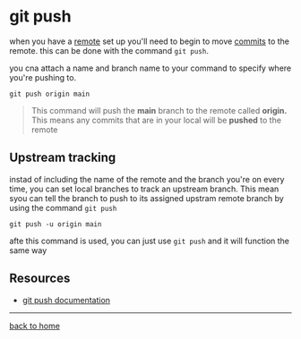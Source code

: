 # git push

when you have a [remote](./remote.md) set up you'll need to begin to move [commits](./commit.md) to the remote. this can be done with the command `git push`.

you cna attach a name and branch name to your command to specify where you're pushing to. 

```
git push origin main
```
> This command will push the **main** branch to the remote called **origin.** This means any commits that are in your local will be **pushed** to the remote

## Upstream tracking

instad of including the name of the remote and the branch you're on every time, you can set local branches to track an upstream branch. This mean syou can tell the branch to push to its assigned upstram remote branch by using the command `git push`

```
git push -u origin main
```

afte this command is used, you can just use `git push` and it will function the same way

## Resources

- [git push documentation](https://git-scm.com/docs/git-push)


---

[back to home](../README.md)
